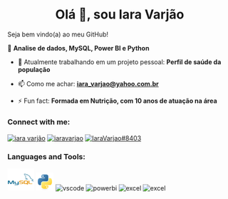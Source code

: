<h1 align="center">Olá 👋, sou Iara Varjão</h1>

Seja bem vindo(a) ao meu GitHub!

🌱 **Analise de dados, MySQL, Power BI e Python**


- 🔭 Atualmente trabalhando em um projeto pessoal: **Perfil de saúde da população**

- 📫 Como me achar: **iara_varjao@yahoo.com.br**

- ⚡ Fun fact: **Formada em Nutrição, com 10 anos de atuação na área**

<h3 align="left">Connect with me:</h3>
<p align="left">
<a href="https://www.linkedin.com/in/iaravarjao/" target="blank"><img align="center" src="https://raw.githubusercontent.com/rahuldkjain/github-profile-readme-generator/master/src/images/icons/Social/linked-in-alt.svg" alt="iara varjão" height="30" width="40" /></a>
<a href="https://instagram.com/iaravarjao" target="blank"><img align="center" src="https://raw.githubusercontent.com/rahuldkjain/github-profile-readme-generator/master/src/images/icons/Social/instagram.svg" alt="iaravarjao" height="30" width="40" /></a>
<a href="https://discord.gg/IaraVarjao#8403" target="blank"><img align="center" src="https://raw.githubusercontent.com/rahuldkjain/github-profile-readme-generator/master/src/images/icons/Social/discord.svg" alt="IaraVarjao#8403" height="30" width="40" /></a>
</p>

<h3 align="left">Languages and Tools:</h3>
<p align="left"> <img src="https://raw.githubusercontent.com/devicons/devicon/master/icons/mysql/mysql-original-wordmark.svg" alt="mysql" width="60" height="50"/>
<img src="https://raw.githubusercontent.com/devicons/devicon/master/icons/python/python-original.svg" alt="python" width="40" height="40"/>
<img src="https://img.shields.io/badge/VSCode-0078D4?style=for-the-badge&logo=visual%20studio%20code&logoColor=white" alt="vscode" width="80" height="40"/>
<img src="https://img.shields.io/badge/PowerBI-F2C811?style=for-the-badge&logo=Power%20BI&logoColor=white" alt="powerbi" width="90" height="40"/>
<img src="https://img.shields.io/badge/Microsoft_Excel-217346?style=for-the-badge&logo=microsoft-excel&logoColor=white" alt="excel" width="100" height="40"/>
<img src="https://img.shields.io/badge/Microsoft_PowerPoint-B7472A?style=for-the-badge&logo=microsoft-powerpoint&logoColor=white" alt="excel" width="130" height="40"/> </p>
